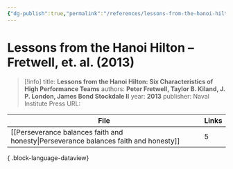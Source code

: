 ```yaml
---
{"dg-publish":true,"permalink":"/references/lessons-from-the-hanoi-hilton-fretwell-et-al-2013/"}
---
```



# Lessons from the Hanoi Hilton – Fretwell, et. al. (2013)

> [!info]
> title: **Lessons from the Hanoi Hilton: Six Characteristics of High Performance Teams**
> authors: **Peter Fretwell, Taylor B. Kiland, J. P. London, James Bond Stockdale II**
> year: **2013**
> publisher: Naval Institute Press
> URL: 



| File                                                                                    | Links |
| --------------------------------------------------------------------------------------- | ----- |
| [[Perseverance balances faith and honesty\|Perseverance balances faith and honesty]] | 5     |

{ .block-language-dataview}
